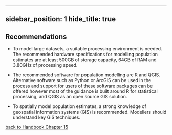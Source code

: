
---
sidebar_position: 1
hide_title: true
---

## Recommendations

- To model large datasets, a suitable processing environment is needed. The recommended hardware specifications for modelling population estimates are at least 500GB of storage capacity, 64GB of RAM and 3.80GHz of processing speed.

- The recommended software for population modelling are R and QGIS. Alternative software such as Python or ArcGIS can be used in the process and support for users of these software packages can be offered however most of the guidance is built around R for statistical processing, and QGIS as an open source GIS solution.

- To spatially model population estimates, a strong knowledge of geospatial information systems (GIS) is recommended. Modellers should understand key GIS techniques.


[back to Handbook Chapter 15](/docs/experiences-lessons-2020/Chapter-15/Introduction)